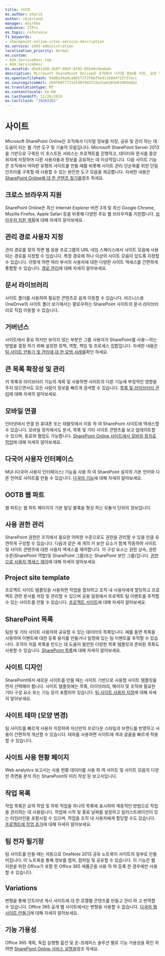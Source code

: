 ```yaml
---
title: 사이트
ms.author: sharik
author: skjerland
manager: mnirkhe
audience: ITPro
ms.topic: reference
f1_keywords:
- sharepoint-online-sites-service-description
ms.service: o365-administration
localization_priority: Normal
ms.custom:
- Adm_ServiceDesc_top
- Adm_ServiceDesc
ms.assetid: d5e81d50-2b0f-40df-bf05-09149c9eabab
description: Microsoft SharePoint Online은 조직에서 디지털 정보를 저장, 공유 및 관리 하는 데 도움이 되는 웹 기반 도구 및 기술의 모음입니다. Microsoft SharePoint Server 2013에 빌드된 이 서비스는 프로젝트 작업, 중앙에서 데이터 및 문서 저장, 다른 사람과 정보 공유에 이상적입니다.
ms.openlocfilehash: 5e882d4adca6b5f373f6bf5ed11b684725f37ecc
ms.sourcegitcommit: 2b9f68f7731dfd6f9d3f33e31e6303e81985ebb2
ms.translationtype: MT
ms.contentlocale: ko-KR
ms.lasthandoff: 11/26/2019
ms.locfileid: "39263302"
---
```

# <a name="sites"></a>사이트

Microsoft SharePoint Online은 조직에서 디지털 정보를 저장, 공유 및 관리 하는 데 도움이 되는 웹 기반 도구 및 기술의 모음입니다. Microsoft SharePoint Server 2013을 기반으로 구축된 이 호스트된 서비스는 프로젝트를 진행하고, 데이터와 문서를 중앙 위치에 저장하며 다른 사용자들과 정보를 공유하는 데 이상적입니다. 다음 사이트 기능은 조직에서 어떠한 유형의 사이트를 만들 때를 비롯해 사이트 관리 단순화를 위한 단일 인프라를 구축할 때 사용할 수 있는 완전한 도구 모음을 제공합니다. 자세한 내용은 [SharePoint Online에 대 한 콘텐츠 찾기를](https://support.office.com/Article/Find-content-about-SharePoint-Online-0ff4f5c6-b8b3-4d6a-be9a-99e6dcb9a3b7)참조 하세요.
  
## <a name="cross-browser-support"></a>크로스 브라우저 지원

SharePoint Online은 최신 Internet Explorer 버전 3개 및 최신 Google Chrome, Mozilla Firefox, Apple Safari 등을 비롯해 다양한 주요 웹 브라우저를 지원합니다. [브라우저 지원 계획](https://go.microsoft.com/fwlink/?LinkId=271048)에 대해 자세히 알아보세요.
  
## <a name="custom-managed-paths"></a>관리 경로 사용자 지정

관리 경로를 정의 하면 웹 응용 프로그램의 URL 네임 스페이스에서 사이트 모음에 사용 되는 경로를 지정할 수 있습니다. 특정 경로에 하나 이상의 사이트 모음이 있도록 지정할 수 있습니다. 이렇게 하면 여러 부서의 사용자에 대한 다양한 사이트 액세스를 간편하게 통합할 수 있습니다. [경로 관리](https://go.microsoft.com/fwlink/?LinkId=271049)에 대해 자세히 알아보세요.
  
## <a name="document-libraries"></a>문서 라이브러리

사이트 폴더를 사용하여 필요한 콘텐츠로 쉽게 이동할 수 있습니다. 비즈니스용 OneDrive의 사이트 폴더 보기에서는 팔로우하는 SharePoint 사이트의 문서 라이브러리로 직접 이동할 수 있습니다. 
  
## <a name="governance"></a>거버넌스

사이트에서 중요 하지만 보이지 않는 부분은 그룹 사용자가 SharePoint를 사용&mdash;하는 방법을 결정 하기 위해 설정한 정책, 역할, 책임 및 프로세스 집합입니다. 자세한 내용은 [팀 사이트 만들기 및 관리에 대 한 모범 사례를](https://go.microsoft.com/fwlink/?LinkId=271050)확인 하세요.
  
## <a name="large-list-scalability-and-management"></a>큰 목록 확장성 및 관리

키 목록과 라이브러리 기능의 계획 및 사용하면 사이트의 다른 기능에 부정적인 영향을 주지 않으면서도 모든 사람이 정보를 빠르게 검색할 수 있습니다. [목록 및 라이브러리 관리](https://go.microsoft.com/fwlink/?LinkId=271051)에 대해 자세히 알아보세요.
  
## <a name="mobile-connectivity"></a>모바일 연결

인터넷에서 연결 된 휴대폰 또는 태블릿에서 이동 하 여 SharePoint 사이트에 액세스할 수 있습니다. 모바일 장치에서도 문서, 목록 및 기타 사이트 콘텐츠를 보고 업데이트할 수 있으며, 동료와 협업도 가능합니다. [SharePoint Online 사이트에서 모바일 장치로 작업](https://go.microsoft.com/fwlink/?LinkId=271052)에 대해 자세히 알아보세요.
  
## <a name="multilingual-user-interface"></a>다국어 사용자 인터페이스

MUI (다국어 사용자 인터페이스) 기능을 사용 하 여 SharePoint 설치의 기본 언어와 다른 언어로 사이트를 만들 수 있습니다. [다국어 기능](https://go.microsoft.com/fwlink/?LinkId=271053)에 대해 자세히 알아보세요.
  
## <a name="ootb-web-parts"></a>OOTB 웹 파트

웹 파트는 웹 파트 페이지의 기본 빌딩 블록을 형성 하는 모듈식 단위의 정보입니다.
  
## <a name="permissions-management"></a>사용 권한 관리

SharePoint 권한은 조직에서 필요한 어떠한 수준으로도 권한을 관리할 수 있을 만큼 유연하게 구성할 수 있습니다. 다음과 같은 세 개의 키 보안 요소가 함께 작동하여 사이트 및 사이트 콘텐츠에 대한 사용자 액세스를 제어합니다. 이 구성 요소는 권한 상속, 권한 수준(SharePoint 역할)및 SharePoint 그룹(또는 SharePoint 보안 그룹)입니다. [권한으로 사용자 액세스 제어](https://go.microsoft.com/fwlink/?LinkId=271054)에 대해 자세히 알아보세요.
  
## <a name="project-site-template"></a>Project site template

프로젝트 사이트 템플릿을 사용하면 작업을 캡처하고 조직 내 사용자에게 할당하고 프로젝트 관련 문서를 저장 및 관리할 수 있으며 공용 일정에서 프로젝트 팀 이벤트를 추적할 수 있는 사이트를 만들 수 있습니다. [프로젝트 사이트](https://go.microsoft.com/fwlink/?LinkId=271228)에 대해 자세히 알아보세요.
  
## <a name="sharepoint-lists"></a>SharePoint 목록

팀원 및 기타 사이트 사용자와 공유할 수 있는 데이터의 목록입니다. 예를 들면 목록을 사용하여 이벤트에 대한 등록 용지를 만들거나 일정에 있는 팀 이벤트를 추적할 수 있습니다. 조직이 처음 목록을 만드는 데 도움이 될만한 다양한 목록 템플릿과 준비된 목록도 사용할 수 있습니다. [SharePoint 목록](https://go.microsoft.com/fwlink/?LinkId=271056)에 대해 자세히 알아보세요.
  
## <a name="site-designs"></a>사이트 디자인

SharePoint에서 새로운 사이트를 만들 때는 사이트 기반으로 사용할 사이트 템플릿을 먼저 선택해야 합니다. 사이트 템플릿에는 목록, 라이브러리, 페이지 및 조직에 필요한 기타 구성 요소 또는 기능 등이 포함되어 있습니다. [팀 사이트 사용자 지정](https://go.microsoft.com/fwlink/?LinkId=271058)에 대해 자세히 알아보세요.
  
## <a name="site-themes-change-the-look"></a>사이트 테마 (모양 변경)

팀 사이트를 빠르게 사용자 지정하여 자신만의 프로다운 스타일과 브랜드를 반영하고 사용이 간편하게 개선할 수 있습니다. 테마를 사용하면 사이트에 색과 글꼴을 빠르게 적용할 수 있습니다.
  
## <a name="site-usage-page"></a>사이트 사용 현황 페이지

Web analytics 보고서는 사용 현황 데이터를 사용 하 여 사이트 및 사이트 모음의 다양 한 측면을 분석 하는 SharePoint의 미리 작성 된 보고서입니다. 
  
## <a name="task-list"></a>작업 목록

작업 목록은 요약 작업 및 하위 작업을 하나의 목록에 표시하여 계층적인 방법으로 작업을 관리하는 데 사용됩니다. 작업에 시작 및 종료 날짜를 설정하고 일러스트레이션이 있는 타임라인을 포함시킬 수 있으며, 작업을 조직 내 사용자에게 할당할 수도 있습니다. [프로젝트에 작업 추가](https://go.microsoft.com/fwlink/?LinkId=271230)에 대해 자세히 알아보세요.
  
## <a name="team-notebook"></a>팀 전자 필기장

팀 사이트를 만들 때는 자동으로 OneNote 2013 공유 노트북이 사이트의 일부로 만들어집니다. 이 노트북을 통해 정보를 캡처, 컴파일 및 공유할 수 있습니다. 이 기능은 웹 지원을 위한 Office가 포함 된 Office 365 제품군을 사용 하 여 등록 한 경우에만 사용할 수 있습니다.
  
## <a name="variations"></a>Variations

변형을 통해 인트라넷 게시 사이트에 대 한 로캘별 콘텐츠를 만들고 관리 하 고 번역할 수 있습니다. Office 365 공개 웹 사이트에서는 변형을 사용할 수 없습니다. [다국어 웹 사이트 만들기](https://go.microsoft.com/fwlink/?LinkId=272921)에 대해 자세히 알아보세요.
  
## <a name="feature-availability"></a>기능 가용성

Office 365 계획, 독립 실행형 옵션 및 온-프레미스 솔루션 별로 기능 가용성을 확인 하려면 [SharePoint Online 서비스 설명을](sharepoint-online-service-description.md)참조 하세요.
  

